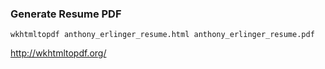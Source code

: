 ### Generate Resume PDF

```
wkhtmltopdf anthony_erlinger_resume.html anthony_erlinger_resume.pdf
```

http://wkhtmltopdf.org/

